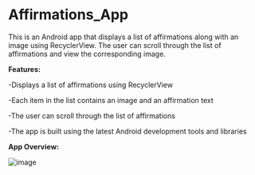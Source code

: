 # Affirmations_App
This is an Android app that displays a list of affirmations along with an image using RecyclerView. The user can scroll through the list of affirmations and view the corresponding image.

**Features:**

-Displays a list of affirmations using RecyclerView

-Each item in the list contains an image and an affirmation text

-The user can scroll through the list of affirmations

-The app is built using the latest Android development tools and libraries


**App Overview:**

![image](https://user-images.githubusercontent.com/62145475/230942651-f81b440a-5351-4ad5-a512-fc65ee51416b.png)
